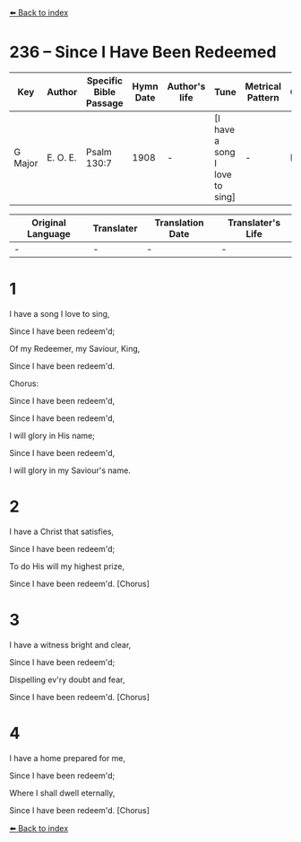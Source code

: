 [⬅️ Back to index](../README.md)

# 236 – Since I Have Been Redeemed

Key | Author   | Specific Bible Passage     |Hymn Date |Author's life |Tune |Metrical Pattern   |Composer/Source
-- | --------- | ---------------------------|----------|--------------|-----|-------------------|-------------  
G Major |E. O. E. |Psalm 130:7 |1908 |- |[I have a song I love to sing] |- |E. O. Excell

Original Language | Translater | Translation Date   | Translater's Life  
----------------- | --------- | --------------------|-------------     
\- |- |- |-




# 1

I have a song I love to sing,

Since I have been redeem'd;

Of my Redeemer, my Saviour, King,

Since I have been redeem'd.



Chorus:

Since I have been redeem'd,

Since I have been redeem'd, 

I will glory in His name;

Since I have been redeem'd,

I will glory in my Saviour's name.



# 2

I have a Christ that satisfies,

Since I have been redeem'd;

To do His will my highest prize,

Since I have been redeem'd.  [Chorus]



# 3

I have a witness bright and clear,

Since I have been redeem'd;

Dispelling ev'ry doubt and fear,

Since I have been redeem'd.  [Chorus]



# 4

I have a home prepared for me,

Since I have been redeem'd;

Where I shall dwell eternally,

Since I have been redeem'd.  [Chorus]

[⬅️ Back to index](../README.md)
